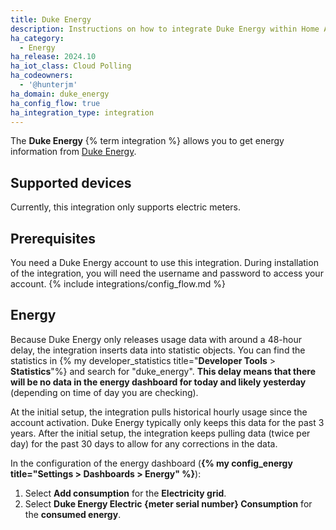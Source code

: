 ```yaml
---
title: Duke Energy
description: Instructions on how to integrate Duke Energy within Home Assistant.
ha_category:
  - Energy
ha_release: 2024.10
ha_iot_class: Cloud Polling
ha_codeowners:
  - '@hunterjm'
ha_domain: duke_energy
ha_config_flow: true
ha_integration_type: integration
---
```


The **Duke Energy** {% term integration %} allows you to get energy information from [Duke Energy](https://www.duke-energy.com/).
## Supported devices

Currently, this integration only supports electric meters.
## Prerequisites

You need a Duke Energy account to use this integration. During installation of the integration, you will need the username and password to access your account.
{% include integrations/config_flow.md %}

## Energy

Because Duke Energy only releases usage data with around a 48-hour delay, the integration inserts data into statistic objects.
You can find the statistics in {% my developer_statistics title="**Developer Tools** > **Statistics**"%} and search for "duke_energy".
**This delay means that there will be no data in the energy dashboard for today and likely yesterday** (depending on time of day you are checking).

At the initial setup, the integration pulls historical hourly usage since the account activation. Duke Energy typically only keeps this data for the past 3 years.
After the initial setup, the integration keeps pulling data (twice per day) for the past 30 days to allow for any corrections in the data.

In the configuration of the energy dashboard (**{% my config_energy title="Settings > Dashboards > Energy" %}**):

1. Select **Add consumption** for the **Electricity grid**.
2. Select **Duke Energy Electric {meter serial number} Consumption** for the **consumed energy**.
